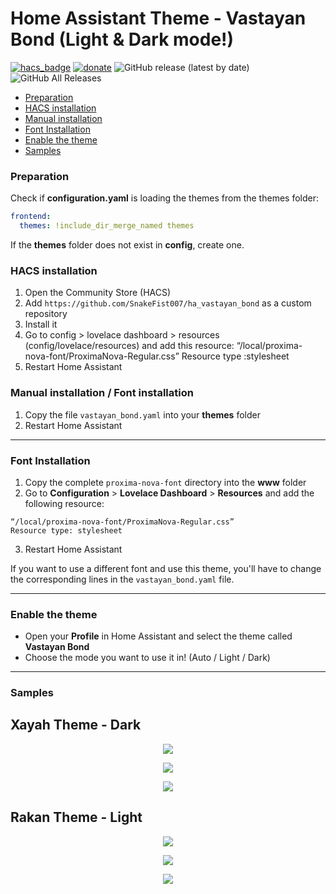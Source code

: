# Home Assistant Theme - Vastayan Bond (Light & Dark mode!)

[![hacs_badge](https://img.shields.io/badge/HACS-Default-orange.svg)](https://github.com/hacs/integration)
[![donate](https://img.shields.io/badge/Donate-PayPal-blue.svg)](https://paypal.me/snakefist)
![GitHub release (latest by date)](https://img.shields.io/github/v/release/SnakeFist007/ha_vastayan_bond?label=Version&labelColor=grey&color=green)
![GitHub All Releases](https://img.shields.io/github/downloads/SnakeFist007/ha_vastayan_bond/total?&label=Total%20Downloads&labelColor=grey&color=green)

* [Preparation](#preparation)
* [HACS installation](#hacs_installation)
* [Manual installation](#manual_installation)
* [Font Installation](#font_installation)
* [Enable the theme](#enable_the_theme)
* [Samples](#samples)

### <a name="preparation"></a>Preparation
Check if **configuration.yaml** is loading the themes from the themes folder:   

```yaml
frontend:
  themes: !include_dir_merge_named themes
```

If the **themes** folder does not exist in **config**, create one.   

### <a name="hacs_installation"></a>HACS installation
1. Open the Community Store (HACS)
2. Add `https://github.com/SnakeFist007/ha_vastayan_bond` as a custom repository
3. Install it
4. Go to config > lovelace dashboard > resources (config/lovelace/resources) and add this resource:
“/local/proxima-nova-font/ProximaNova-Regular.css” Resource type :stylesheet
5. Restart Home Assistant

### <a name="manual_installation"></a>Manual installation / Font installation
1. Copy the file `vastayan_bond.yaml` into your **themes** folder
2. Restart Home Assistant

---

### <a name="font_installation"></a>Font Installation
1. Copy the complete `proxima-nova-font` directory into the **www** folder
2. Go to **Configuration** > **Lovelace Dashboard** > **Resources** and add the following resource:
```
“/local/proxima-nova-font/ProximaNova-Regular.css” 
Resource type: stylesheet
```
3. Restart Home Assistant

If you want to use a different font and use this theme, you'll have to change the corresponding lines in the `vastayan_bond.yaml` file.

---

### <a name="enable_the_theme"></a>Enable the theme
- Open your **Profile** in Home Assistant and select the theme called **Vastayan Bond**
- Choose the mode you want to use it in! (Auto / Light / Dark)

---

### <a name="samples"></a>Samples
## Xayah Theme - Dark
<p align="center">
  <img src="https://i.imgur.com/7PrLhou.png">
</p>

<p align="center">
  <img src="https://i.imgur.com/a4QPU3r.png">
</p>

<p align="center">
  <img src="https://i.imgur.com/jV6XebU.png">
</p>

## Rakan Theme - Light
<p align="center">
  <img src="https://i.imgur.com/Dfc36SV.png">
</p>

<p align="center">
  <img src="https://i.imgur.com/ksOdGp7.png">
</p>

<p align="center">
  <img src="https://i.imgur.com/WhVqmBK.png">
</p>

